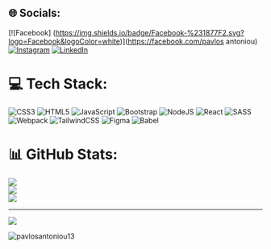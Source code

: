 
## 🌐 Socials:
[![Facebook] (https://img.shields.io/badge/Facebook-%231877F2.svg?logo=Facebook&logoColor=white)](https://facebook.com/pavlos antoniou) [![Instagram](https://img.shields.io/badge/Instagram-%23E4405F.svg?logo=Instagram&logoColor=white)](https://instagram.com/pavlosantoniou13) [![LinkedIn](https://img.shields.io/badge/LinkedIn-%230077B5.svg?logo=linkedin&logoColor=white)](https://linkedin.com/in/https://www.linkedin.com/in/pavlos-antoniou-a43653264/) 

# 💻 Tech Stack:
![CSS3](https://img.shields.io/badge/css3-%231572B6.svg?style=for-the-badge&logo=css3&logoColor=white) ![HTML5](https://img.shields.io/badge/html5-%23E34F26.svg?style=for-the-badge&logo=html5&logoColor=white) ![JavaScript](https://img.shields.io/badge/javascript-%23323330.svg?style=for-the-badge&logo=javascript&logoColor=%23F7DF1E) ![Bootstrap](https://img.shields.io/badge/bootstrap-%23563D7C.svg?style=for-the-badge&logo=bootstrap&logoColor=white) ![NodeJS](https://img.shields.io/badge/node.js-6DA55F?style=for-the-badge&logo=node.js&logoColor=white) ![React](https://img.shields.io/badge/react-%2320232a.svg?style=for-the-badge&logo=react&logoColor=%2361DAFB) ![SASS](https://img.shields.io/badge/SASS-hotpink.svg?style=for-the-badge&logo=SASS&logoColor=white) ![Webpack](https://img.shields.io/badge/webpack-%238DD6F9.svg?style=for-the-badge&logo=webpack&logoColor=black) ![TailwindCSS](https://img.shields.io/badge/tailwindcss-%2338B2AC.svg?style=for-the-badge&logo=tailwind-css&logoColor=white) 	![Figma](https://img.shields.io/badge/figma-%23F24E1E.svg?style=for-the-badge&logo=figma&logoColor=white) ![Babel](https://img.shields.io/badge/Babel-F9DC3e?style=for-the-badge&logo=babel&logoColor=black)
# 📊 GitHub Stats:
![](https://github-readme-stats.vercel.app/api?username=pavlosantoniou13&theme=dark&hide_border=false&include_all_commits=false&count_private=false)<br/>
![](https://github-readme-streak-stats.herokuapp.com/?user=pavlosantoniou13&theme=dark&hide_border=false)<br/>
![](https://github-readme-stats.vercel.app/api/top-langs/?username=pavlosantoniou13&theme=dark&hide_border=false&include_all_commits=false&count_private=false&layout=compact)



---
[![](https://visitcount.itsvg.in/api?id=pavlosantoniou13&icon=0&color=12)](https://visitcount.itsvg.in)



<p><img align="center" src="https://github-readme-streak-stats.herokuapp.com/?user=pavlosantoniou13&" alt="pavlosantoniou13" /></p>
